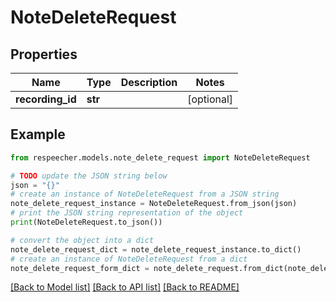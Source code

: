 # NoteDeleteRequest


## Properties

Name | Type | Description | Notes
------------ | ------------- | ------------- | -------------
**recording_id** | **str** |  | [optional] 

## Example

```python
from respeecher.models.note_delete_request import NoteDeleteRequest

# TODO update the JSON string below
json = "{}"
# create an instance of NoteDeleteRequest from a JSON string
note_delete_request_instance = NoteDeleteRequest.from_json(json)
# print the JSON string representation of the object
print(NoteDeleteRequest.to_json())

# convert the object into a dict
note_delete_request_dict = note_delete_request_instance.to_dict()
# create an instance of NoteDeleteRequest from a dict
note_delete_request_form_dict = note_delete_request.from_dict(note_delete_request_dict)
```
[[Back to Model list]](../README.md#documentation-for-models) [[Back to API list]](../README.md#documentation-for-api-endpoints) [[Back to README]](../README.md)


